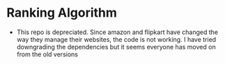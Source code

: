 # Ranking Algorithm

- This repo is depreciated. Since amazon and flipkart have changed the way they manage their websites, the code is not working. I have tried downgrading the dependencies but it seems everyone has moved on from the old versions
